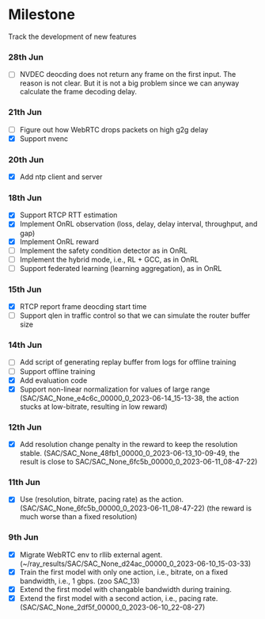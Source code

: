 Milestone
===

Track the development of new features

### 28th Jun
- [ ] NVDEC deocding does not return any frame on the first input. The reason is not clear. But it is not a big problem since we can anyway calculate the frame decoding delay. 

### 21th Jun
- [ ] Figure out how WebRTC drops packets on high g2g delay
- [x] Support nvenc

### 20th Jun
- [x] Add ntp client and server 

### 18th Jun
- [x] Support RTCP RTT estimation
- [x] Implement OnRL observation (loss, delay, delay interval, throughput, and gap)
- [x] Implement OnRL reward
- [ ] Implement the safety condition detector as in OnRL
- [ ] Implement the hybrid mode, i.e., RL + GCC, as in OnRL
- [ ] Support federated learning (learning aggregation), as in OnRL

### 15th Jun
- [x] RTCP report frame deocding start time
- [ ] Support qlen in traffic control so that we can simulate the router buffer size

### 14th Jun
- [ ] Add script of generating replay buffer from logs for offline training
- [ ] Support offline training
- [x] Add evaluation code
- [x] Support non-linear normalization for values of large range (SAC/SAC_None_e4c6c_00000_0_2023-06-14_15-13-38, the action stucks at low-bitrate, resulting in low reward)

### 12th Jun
- [x] Add resolution change penalty in the reward to keep the resolution stable. (SAC/SAC_None_48fb1_00000_0_2023-06-13_10-09-49, the result is close to SAC/SAC_None_6fc5b_00000_0_2023-06-11_08-47-22)

### 11th Jun
- [x] Use (resolution, bitrate, pacing rate) as the action. (SAC/SAC_None_6fc5b_00000_0_2023-06-11_08-47-22) (the reward is much worse than a fixed resolution)

### 9th Jun
- [x] Migrate WebRTC env to rllib external agent. (~/ray_results/SAC/SAC_None_d24ac_00000_0_2023-06-10_15-03-33)
- [x] Train the first model with only one action, i.e., bitrate, on a fixed bandwidth, i.e., 1 gbps. (zoo SAC_13)
- [x] Extend the first model with changable bandwidth during training.
- [x] Extend the first model with a second action, i.e., pacing rate. (SAC/SAC_None_2df5f_00000_0_2023-06-10_22-08-27)
